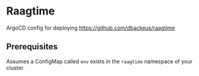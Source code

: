 # Raagtime

ArgoCD config for deploying https://github.com/dbackeus/raagtime

## Prerequisites

Assumes a ConfigMap called `env` exists in the `raagtime` namespace of your cluster.

